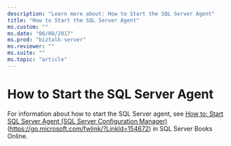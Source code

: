 ```yaml
---
description: "Learn more about: How to Start the SQL Server Agent"
title: "How to Start the SQL Server Agent"
ms.custom: ""
ms.date: "06/08/2017"
ms.prod: "biztalk-server"
ms.reviewer: ""
ms.suite: ""
ms.topic: "article"
---
```

# How to Start the SQL Server Agent
For information about how to start the SQL Server agent, see [How to: Start SQL Server Agent (SQL Server Configuration Manager)](/previous-versions/sql/sql-server-2008-r2/ms191454(v=sql.105)) (https://go.microsoft.com/fwlink/?LinkId=154672) in SQL Server Books Online.